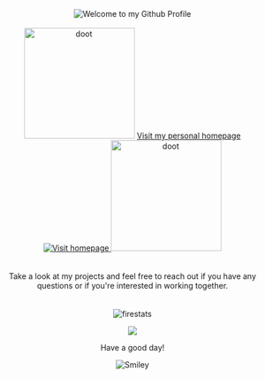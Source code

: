 <!-- "Hero" Header -->
<div align="center">
  <img src="https://github.com/BrunnerLivio/brunnerlivio/blob/master/images/welcome.png?raw=true" style="max-width: 100%;" alt="Welcome to my Github Profile" />
  <br />
  <br />
  <div align="center">
<img src="https://media.tenor.com/xXMKqzQrpJ0AAAAd/skeleton-trumpet.gif" alt="doot" style="width: 200px; height: 200px;"> 
<a href="https://zacharyjohn1.github.io/ReactPortfolio/">Visit my personal homepage
<img src="https://github.com/fnky/fnky/raw/fnky/img/website.gif" alt="Visit homepage">
</a>
</h3>
<img src="https://media.tenor.com/1Y9-Zd6YSGoAAAAC/doot-spooky.gif" alt="doot" style="width: 200px; height: 200px;">
<div>
  <br />
  <br />
Take a look at my projects and feel free to reach out if you have any questions or if you're interested in working together.


</div>
   <br />
  <br />
<img src="https://cdn.discordapp.com/attachments/1063880475472580762/1099732053718736896/coollogo_com-4194216.gif" alt="firestats" align="center">

<p align="center">
    <a href="https://git.io/streak-stats"><img src="https://streak-stats.demolab.com/?user=ZacharyJohn1&theme=neon-dark"/></a>
</p>
<div>
  <div align="center">
<p>Have a good day!</p>
<img src="https://github.com/fnky/fnky/raw/fnky/img/smile.gif" alt="Smiley" align="center">
</div>
